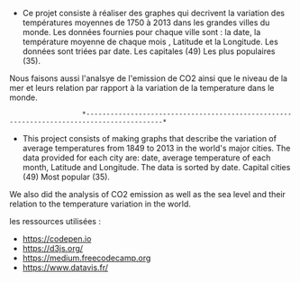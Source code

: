 
* Ce projet consiste à réaliser des graphes qui decrivent la variation des températures moyennes de 1750 à 2013 dans les grandes villes du monde. Les données fournies pour chaque ville sont : la date, la température moyenne de chaque mois , Latitude et la Longitude.  Les données sont triées par date. Les capitales (49) Les plus populaires (35).

Nous faisons aussi l'analsye de l'emission de CO2 ainsi que le niveau de la mer et leurs relation par rapport à la variation de la temperature dans le monde.


                      *-----------------------------------------------------------------------------------------*
                      
                      
* This project consists of making graphs that describe the variation of average temperatures from 1849 to 2013 in the world's major cities. The data provided for each city are: date, average temperature of each month, Latitude and Longitude. The data is sorted by date. Capital cities (49) Most popular (35). 

We also did the analysis of CO2 emission as well as the sea level and their relation to the temperature variation in the world.



les ressources utilisées :

- https://codepen.io
- https://d3js.org/
- https://medium.freecodecamp.org
- https://www.datavis.fr/

